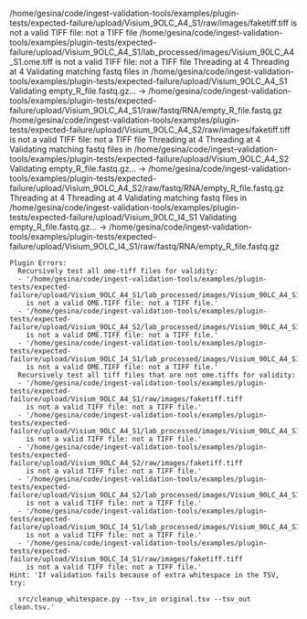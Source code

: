 /home/gesina/code/ingest-validation-tools/examples/plugin-tests/expected-failure/upload/Visium_9OLC_A4_S1/raw/images/faketiff.tiff is not a valid TIFF file: not a TIFF file
/home/gesina/code/ingest-validation-tools/examples/plugin-tests/expected-failure/upload/Visium_9OLC_A4_S1/lab_processed/images/Visium_90LC_A4_S1.ome.tiff is not a valid TIFF file: not a TIFF file
Threading at 4
Threading at 4
Validating matching fastq files in /home/gesina/code/ingest-validation-tools/examples/plugin-tests/expected-failure/upload/Visium_9OLC_A4_S1
Validating empty_R_file.fastq.gz...
    → /home/gesina/code/ingest-validation-tools/examples/plugin-tests/expected-failure/upload/Visium_9OLC_A4_S1/raw/fastq/RNA/empty_R_file.fastq.gz
/home/gesina/code/ingest-validation-tools/examples/plugin-tests/expected-failure/upload/Visium_9OLC_A4_S2/raw/images/faketiff.tiff is not a valid TIFF file: not a TIFF file
Threading at 4
Threading at 4
Validating matching fastq files in /home/gesina/code/ingest-validation-tools/examples/plugin-tests/expected-failure/upload/Visium_9OLC_A4_S2
Validating empty_R_file.fastq.gz...
    → /home/gesina/code/ingest-validation-tools/examples/plugin-tests/expected-failure/upload/Visium_9OLC_A4_S2/raw/fastq/RNA/empty_R_file.fastq.gz
Threading at 4
Threading at 4
Validating matching fastq files in /home/gesina/code/ingest-validation-tools/examples/plugin-tests/expected-failure/upload/Visium_9OLC_I4_S1
Validating empty_R_file.fastq.gz...
    → /home/gesina/code/ingest-validation-tools/examples/plugin-tests/expected-failure/upload/Visium_9OLC_I4_S1/raw/fastq/RNA/empty_R_file.fastq.gz
```
Plugin Errors:
  Recursively test all ome-tiff files for validity:
  - '/home/gesina/code/ingest-validation-tools/examples/plugin-tests/expected-failure/upload/Visium_9OLC_A4_S1/lab_processed/images/Visium_90LC_A4_S1.ome.tiff
    is not a valid OME.TIFF file: not a TIFF file.'
  - '/home/gesina/code/ingest-validation-tools/examples/plugin-tests/expected-failure/upload/Visium_9OLC_A4_S2/lab_processed/images/Visium_90LC_A4_S1.ome.tiff
    is not a valid OME.TIFF file: not a TIFF file.'
  - '/home/gesina/code/ingest-validation-tools/examples/plugin-tests/expected-failure/upload/Visium_9OLC_I4_S1/lab_processed/images/Visium_90LC_A4_S1.ome.tiff
    is not a valid OME.TIFF file: not a TIFF file.'
  Recursively test all tiff files that are not ome.tiffs for validity:
  - '/home/gesina/code/ingest-validation-tools/examples/plugin-tests/expected-failure/upload/Visium_9OLC_A4_S1/raw/images/faketiff.tiff
    is not a valid TIFF file: not a TIFF file.'
  - '/home/gesina/code/ingest-validation-tools/examples/plugin-tests/expected-failure/upload/Visium_9OLC_A4_S1/lab_processed/images/Visium_90LC_A4_S1.ome.tiff
    is not a valid TIFF file: not a TIFF file.'
  - '/home/gesina/code/ingest-validation-tools/examples/plugin-tests/expected-failure/upload/Visium_9OLC_A4_S2/raw/images/faketiff.tiff
    is not a valid TIFF file: not a TIFF file.'
  - '/home/gesina/code/ingest-validation-tools/examples/plugin-tests/expected-failure/upload/Visium_9OLC_A4_S2/lab_processed/images/Visium_90LC_A4_S1.ome.tiff
    is not a valid TIFF file: not a TIFF file.'
  - '/home/gesina/code/ingest-validation-tools/examples/plugin-tests/expected-failure/upload/Visium_9OLC_I4_S1/lab_processed/images/Visium_90LC_A4_S1.ome.tiff
    is not a valid TIFF file: not a TIFF file.'
  - '/home/gesina/code/ingest-validation-tools/examples/plugin-tests/expected-failure/upload/Visium_9OLC_I4_S1/raw/images/faketiff.tiff
    is not a valid TIFF file: not a TIFF file.'
Hint: 'If validation fails because of extra whitespace in the TSV, try:

  src/cleanup_whitespace.py --tsv_in original.tsv --tsv_out clean.tsv.'
```
